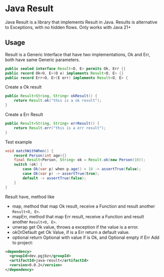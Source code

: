 # Java Result

Java Result is a library that implements Result in Java. Results is alternative to Exceptions, with no hidden flows. Only works with Java 21+

## Usage

Result is a Generic Interface that have two implementations, Ok and Err, both have same Generic parameters.

```java
public sealed interface Result<O, E> permits Ok, Err {}
public record Ok<O, E>(O o) implements Result<O, E> {}
public record Err<O, E>(E err) implements Result<O, E> {
```

Create a Ok result

```java
public Result<String, String> okResult() {
    return Result.ok("this is a ok result");
}
```

Create a Err Result

```java
public Result<String, String> errResult() {
    return Result.err("this is a err result");
}
```

Test example
```java
void matchWithWhen() {
    record Person(int age){}
    final Result<Person, String> ok = Result.ok(new Person(10));
    switch (ok) {
        case Ok(var p) when p.age() > 18 -> assertTrue(false);
        case Ok(var p) -> assertTrue(true);
        default -> assertTrue(false);
    }
}
```
Result have, method like
- map, method that map Ok result, receive a Function and result another `Result<O, E>`.
- mapErr, method that map Err result, receive a Function and result another `Result<O, E>`.
- unwrap get Ok value, throws a exception if the value is a error.
- okOrDefault get Ok Value, if is a Err return a default value.
- optional return Optional with value if is Ok, and Optional empty if Err
Add to project:
```xml
<dependency>
  <groupId>dev.pgjbz</groupId>
  <artifactId>java-result</artifactId>
  <version>0.0.2</version>
</dependency>
```
